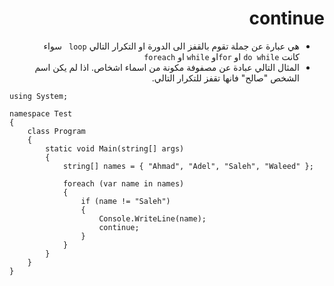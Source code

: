 <div dir="rtl">

# continue

- هي عبارة عن جملة تقوم بالقفز الى الدورة او التكرار التالي `loop ` سواء كانت `do while` او `for`او `while` او `foreach`
- المثال التالي عبادة عن مصفوفة مكونة من اسماء اشخاص. اذا لم يكن اسم الشخص "صالح" فانها تقفز للتكرار التالي. 

<div dir="ltr" align =left>

```
using System;

namespace Test
{
    class Program
    {
        static void Main(string[] args)
        {
            string[] names = { "Ahmad", "Adel", "Saleh", "Waleed" };

            foreach (var name in names)
            {
                if (name != "Saleh")
                {
                    Console.WriteLine(name);
                    continue;
                }
            }
        }
    }
}

        


```